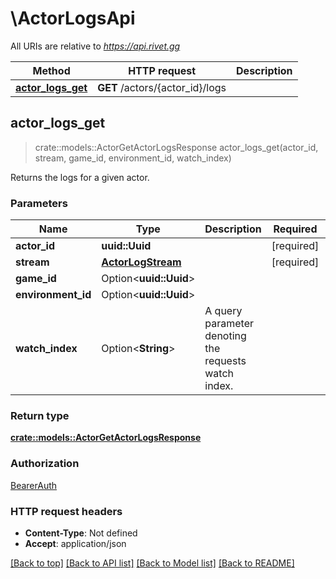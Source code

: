 # \ActorLogsApi

All URIs are relative to *https://api.rivet.gg*

Method | HTTP request | Description
------------- | ------------- | -------------
[**actor_logs_get**](ActorLogsApi.md#actor_logs_get) | **GET** /actors/{actor_id}/logs | 



## actor_logs_get

> crate::models::ActorGetActorLogsResponse actor_logs_get(actor_id, stream, game_id, environment_id, watch_index)


Returns the logs for a given actor.

### Parameters


Name | Type | Description  | Required | Notes
------------- | ------------- | ------------- | ------------- | -------------
**actor_id** | **uuid::Uuid** |  | [required] |
**stream** | [**ActorLogStream**](.md) |  | [required] |
**game_id** | Option<**uuid::Uuid**> |  |  |
**environment_id** | Option<**uuid::Uuid**> |  |  |
**watch_index** | Option<**String**> | A query parameter denoting the requests watch index. |  |

### Return type

[**crate::models::ActorGetActorLogsResponse**](ActorGetActorLogsResponse.md)

### Authorization

[BearerAuth](../README.md#BearerAuth)

### HTTP request headers

- **Content-Type**: Not defined
- **Accept**: application/json

[[Back to top]](#) [[Back to API list]](../README.md#documentation-for-api-endpoints) [[Back to Model list]](../README.md#documentation-for-models) [[Back to README]](../README.md)


